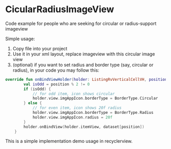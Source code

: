 # CicularRadiusImageView

Code example for people who are seeking for circular or radius-support imageview


Simple usage:
1. Copy file into your project
2. Use it in your xml layout, replace imageview with this circular image view
3. (optional) if you want to set radius and border type (say, circular or radius),
in your code you may follow this:

```kotlin
override fun onBindViewHolder(holder: ListingRvVerticalCellVH, position: Int) {
        val isOdd = position % 2 != 0
        if (isOdd) {
            // for odd item, icon shows circular
            holder.view.imgAppIcon.borderType = BorderType.Circular
        } else {
            // for even item, icon shows 20f radius
            holder.view.imgAppIcon.borderType = BorderType.Radius
            holder.view.imgAppIcon.radius = 20f
        }
        holder.onBindView(holder.itemView, dataset[position])
    }
```

This is a simple implementation demo usage in recyclerview.
